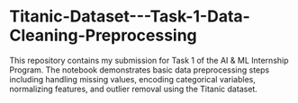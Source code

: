 # Titanic-Dataset---Task-1-Data-Cleaning-Preprocessing
This repository contains my submission for Task 1 of the AI &amp; ML Internship Program. The notebook demonstrates basic data preprocessing steps including handling missing values, encoding categorical variables, normalizing features, and outlier removal using the Titanic dataset.  
